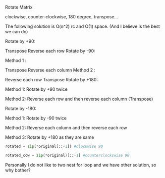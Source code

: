 Rotate Matrix

clockwise, counter-clockwise, 180 degree, transpose...

The following solution is O(n^2) rc and O(1) space. (And I believe is the best we can do)

Rotate by +90:

Transpose
Reverse each row
Rotate by -90:

Method 1 :

Transpose
Reverse each column
Method 2 :

Reverse each row
Transpose
Rotate by +180:

Method 1: Rotate by +90 twice

Method 2: Reverse each row and then reverse each column (Transpose)

Rotate by -180:

Method 1: Rotate by -90 twice

Method 2: Reverse each column and then reverse each row

Method 3: Rotate by +180 as they are same

```Python
rotated = zip(*original[::-1]) #clockwise 90
```
```Python
rotated_ccw = zip(*original)[::-1] #counterclockswise 90
```
Personally I do not like to two nest for loop and we have other solution, so why bother?
